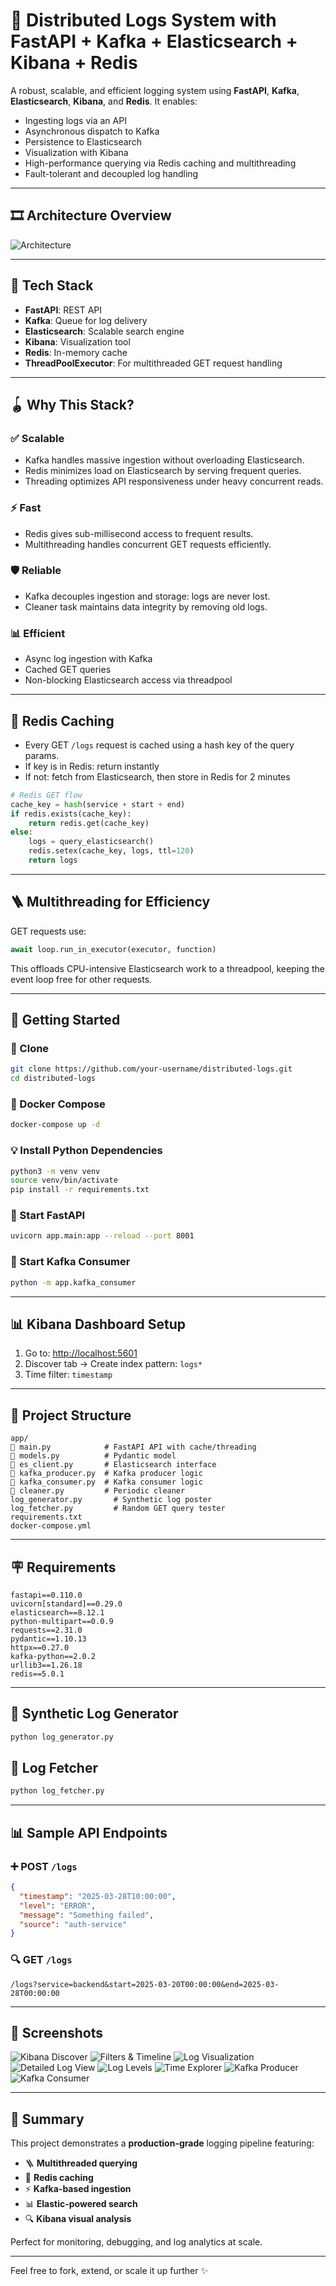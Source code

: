 # 🧠 Distributed Logs System with FastAPI + Kafka + Elasticsearch + Kibana + Redis

A robust, scalable, and efficient logging system using **FastAPI**, **Kafka**, **Elasticsearch**, **Kibana**, and **Redis**. It enables:

- Ingesting logs via an API
- Asynchronous dispatch to Kafka
- Persistence to Elasticsearch
- Visualization with Kibana
- High-performance querying via Redis caching and multithreading
- Fault-tolerant and decoupled log handling

---

## 🎞️ Architecture Overview

![Architecture](public/Architecture.png)

---

## 📅 Tech Stack

- **FastAPI**: REST API
- **Kafka**: Queue for log delivery
- **Elasticsearch**: Scalable search engine
- **Kibana**: Visualization tool
- **Redis**: In-memory cache
- **ThreadPoolExecutor**: For multithreaded GET request handling

---

## 🪀 Why This Stack?

### ✅ Scalable
- Kafka handles massive ingestion without overloading Elasticsearch.
- Redis minimizes load on Elasticsearch by serving frequent queries.
- Threading optimizes API responsiveness under heavy concurrent reads.

### ⚡ Fast
- Redis gives sub-millisecond access to frequent results.
- Multithreading handles concurrent GET requests efficiently.

### 🛡️ Reliable
- Kafka decouples ingestion and storage: logs are never lost.
- Cleaner task maintains data integrity by removing old logs.

### 📊 Efficient
- Async log ingestion with Kafka
- Cached GET queries
- Non-blocking Elasticsearch access via threadpool

---

## 🚧 Redis Caching

- Every GET `/logs` request is cached using a hash key of the query params.
- If key is in Redis: return instantly
- If not: fetch from Elasticsearch, then store in Redis for 2 minutes

```python
# Redis GET flow
cache_key = hash(service + start + end)
if redis.exists(cache_key):
    return redis.get(cache_key)
else:
    logs = query_elasticsearch()
    redis.setex(cache_key, logs, ttl=120)
    return logs
```

---

## 🪜 Multithreading for Efficiency

GET requests use:
```python
await loop.run_in_executor(executor, function)
```
This offloads CPU-intensive Elasticsearch work to a threadpool, keeping the event loop free for other requests.

---

## 🚀 Getting Started

### 📁 Clone
```bash
git clone https://github.com/your-username/distributed-logs.git
cd distributed-logs
```

### 🚧 Docker Compose
```bash
docker-compose up -d
```

### 💡 Install Python Dependencies
```bash
python3 -m venv venv
source venv/bin/activate
pip install -r requirements.txt
```

### 🚀 Start FastAPI
```bash
uvicorn app.main:app --reload --port 8001
```

### 🚀 Start Kafka Consumer
```bash
python -m app.kafka_consumer
```

---

## 📊 Kibana Dashboard Setup

1. Go to: [http://localhost:5601](http://localhost:5601)
2. Discover tab → Create index pattern: `logs*`
3. Time filter: `timestamp`

---

## 📒 Project Structure
```
app/
🔽️ main.py            # FastAPI API with cache/threading
🔽️ models.py          # Pydantic model
🔽️ es_client.py       # Elasticsearch interface
🔽️ kafka_producer.py  # Kafka producer logic
🔽️ kafka_consumer.py  # Kafka consumer logic
🔽️ cleaner.py         # Periodic cleaner
log_generator.py       # Synthetic log poster
log_fetcher.py         # Random GET query tester
requirements.txt
docker-compose.yml
```

---

## 🪧 Requirements

```
fastapi==0.110.0
uvicorn[standard]==0.29.0
elasticsearch==8.12.1
python-multipart==0.0.9
requests==2.31.0
pydantic==1.10.13
httpx==0.27.0
kafka-python==2.0.2
urllib3==1.26.18
redis==5.0.1
```

---

## 📲 Synthetic Log Generator
```bash
python log_generator.py
```

## 🎯 Log Fetcher
```bash
python log_fetcher.py
```

---

## 📊 Sample API Endpoints

### ➕ POST `/logs`
```json
{
  "timestamp": "2025-03-28T10:00:00",
  "level": "ERROR",
  "message": "Something failed",
  "source": "auth-service"
}
```

### 🔍 GET `/logs`
```http
/logs?service=backend&start=2025-03-20T00:00:00&end=2025-03-28T00:00:00
```

---

## 📸 Screenshots

![Kibana Discover](<public/Screenshot 2025-03-28 at 5.43.44 PM.png>)
![Filters & Timeline](<public/Screenshot 2025-03-28 at 5.44.24 PM.png>)
![Log Visualization](<public/Screenshot 2025-03-28 at 5.44.51 PM.png>)
![Detailed Log View](<public/Screenshot 2025-03-28 at 5.45.29 PM.png>)
![Log Levels](<public/Screenshot 2025-03-28 at 5.45.53 PM.png>)
![Time Explorer](<public/Screenshot 2025-03-28 at 5.52.43 PM.png>)
![Kafka Producer](<public/Screenshot 2025-03-29 at 9.42.11 AM.png>)
![Kafka Consumer](<public/Screenshot 2025-03-29 at 9.42.21 AM.png>)

---

## 🚩 Summary

This project demonstrates a **production-grade** logging pipeline featuring:

- 🪜 **Multithreaded querying**
- 🪫 **Redis caching**
- ⚡ **Kafka-based ingestion**
- 📊 **Elastic-powered search**
- 🔍 **Kibana visual analysis**

Perfect for monitoring, debugging, and log analytics at scale.

---

Feel free to fork, extend, or scale it up further ✨

